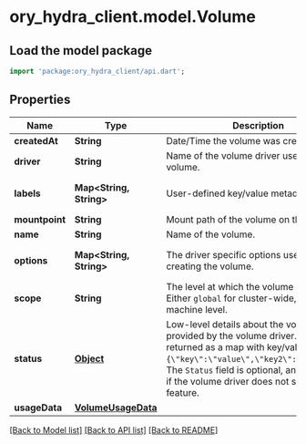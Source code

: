# ory_hydra_client.model.Volume

## Load the model package
```dart
import 'package:ory_hydra_client/api.dart';
```

## Properties
Name | Type | Description | Notes
------------ | ------------- | ------------- | -------------
**createdAt** | **String** | Date/Time the volume was created. | [optional] 
**driver** | **String** | Name of the volume driver used by the volume. | 
**labels** | **Map<String, String>** | User-defined key/value metadata. | [default to const {}]
**mountpoint** | **String** | Mount path of the volume on the host. | 
**name** | **String** | Name of the volume. | 
**options** | **Map<String, String>** | The driver specific options used when creating the volume. | [default to const {}]
**scope** | **String** | The level at which the volume exists. Either `global` for cluster-wide, or `local` for machine level. | 
**status** | [**Object**](.md) | Low-level details about the volume, provided by the volume driver. Details are returned as a map with key/value pairs: `{\"key\":\"value\",\"key2\":\"value2\"}`.  The `Status` field is optional, and is omitted if the volume driver does not support this feature. | [optional] 
**usageData** | [**VolumeUsageData**](VolumeUsageData.md) |  | [optional] 

[[Back to Model list]](../README.md#documentation-for-models) [[Back to API list]](../README.md#documentation-for-api-endpoints) [[Back to README]](../README.md)


